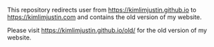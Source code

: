 This repository redirects user from https://kimlimjustin.github.io to https://kimlimjustin.com and contains the old version of my website. 

Please visit https://kimlimjustin.github.io/old/ for the old version of my website.